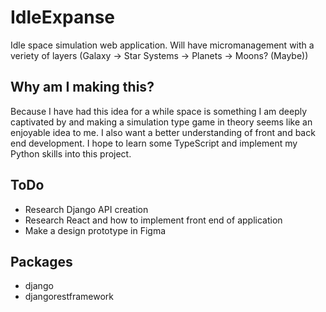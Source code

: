 # IdleExpanse
Idle space simulation web application. Will have micromanagement with a veriety of layers (Galaxy -> Star Systems -> Planets -> Moons? (Maybe))

## Why am I making this?
Because I have had this idea for a while space is something I am deeply captivated by and making a simulation type game in theory seems like an enjoyable idea to me. I also want a better understanding of front and back end development. I hope to learn some TypeScript and implement my Python skills into this project.

## ToDo
- Research Django API creation
- Research React and how to implement front end of application
- Make a design prototype in Figma

## Packages
- django
- djangorestframework
